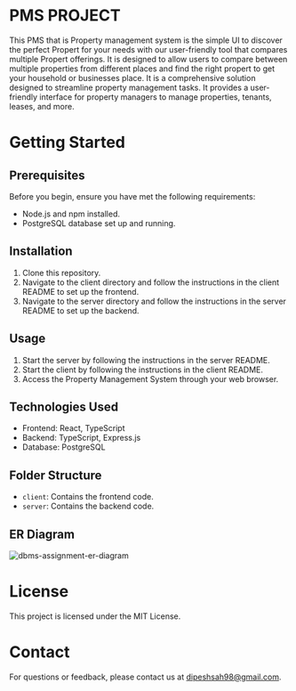 # PMS PROJECT

This PMS that is Property management system is the simple UI to discover the perfect Propert for your needs with our user-friendly tool that compares multiple Propert offerings. It is designed to allow users to compare between multiple properties from different places and find the right propert to get your household or businesses place. It is a comprehensive solution designed to streamline property management tasks. It provides a user-friendly interface for property managers to manage properties, tenants, leases, and more.

# Getting Started

## Prerequisites

Before you begin, ensure you have met the following requirements:

- Node.js and npm installed.
- PostgreSQL database set up and running.

## Installation

1. Clone this repository.
2. Navigate to the client directory and follow the instructions in the client README to set up the frontend.
3. Navigate to the server directory and follow the instructions in the server README to set up the backend.


## Usage

1. Start the server by following the instructions in the server README.
2. Start the client by following the instructions in the client README.
3. Access the Property Management System through your web browser.

## Technologies Used

- Frontend: React, TypeScript
- Backend: TypeScript, Express.js
- Database: PostgreSQL

## Folder Structure

- `client`: Contains the frontend code.
- `server`: Contains the backend code.

## ER Diagram
![dbms-assignment-er-diagram](https://github.com/dipeshkumarsah98/Property-management-system/assets/63381568/ed2e8f44-0d9f-41b1-ba8c-293825dea155)


# License

This project is licensed under the MIT License.

# Contact

For questions or feedback, please contact us at dipeshsah98@gmail.com.




